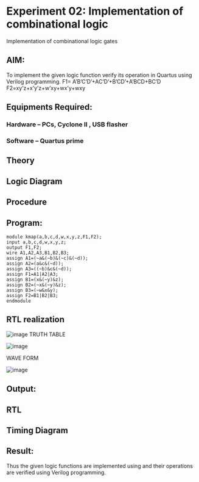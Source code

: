 
# Experiment 02: Implementation of combinational logic
Implementation of combinational logic gates
 
## AIM:
To implement the given logic function verify its operation in Quartus using Verilog programming.
 F1= A’B’C’D’+AC’D’+B’CD’+A’BCD+BC’D
F2=xy’z+x’y’z+w’xy+wx’y+wxy
 
 
 
## Equipments Required:
### Hardware – PCs, Cyclone II , USB flasher
### Software – Quartus prime


## Theory
 

## Logic Diagram
## Procedure
## Program:
````
module kmap(a,b,c,d,w,x,y,z,F1,F2);
input a,b,c,d,w,x,y,z;
output F1,F2;
wire A1,A2,A3,B1,B2,B3;
assign A1=(~a&(~b)&(~c)&(~d));
assign A2=(a&c&(~d));
assign A3=((~b)&c&(~d));
assign F1=A1|A2|A3;
assign B1=(x&(~y)&z);
assign B2=(~x&(~y)&z);
assign B3=(~w&x&y);
assign F2=B1|B2|B3;
endmodule
````
## RTL realization

![image](https://github.com/vanabharath2005/Experiment--02-Implementation-of-combinational-logic-/assets/147222071/94dbc144-b4ee-478d-bb9d-5a4fca3ee56b)
TRUTH TABLE

![image](https://github.com/vanabharath2005/Experiment--02-Implementation-of-combinational-logic-/assets/147222071/477e13d6-9b2d-4edb-af74-db7e1716b558)

WAVE FORM

![image](https://github.com/vanabharath2005/Experiment--02-Implementation-of-combinational-logic-/assets/147222071/b0e1101c-6722-4174-8555-860178fe1bff)

## Output:
## RTL
## Timing Diagram
## Result:
Thus the given logic functions are implemented using  and their operations are verified using Verilog programming.
